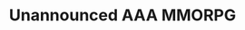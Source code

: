 ---
title: Unannounced AAA MMORPG
categories: professional
layout: project
post-image: " "
description: 
islegacy: true
legacylink: https://legacy.amy-portfolio.com/blog/what-ive-learnt-working-on-jagexs-unannounced-mmorpg/#/
tags:
---